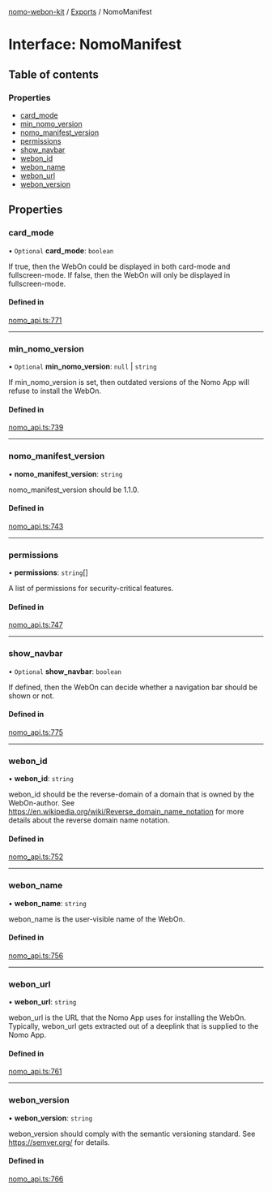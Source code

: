 [nomo-webon-kit](../README.md) / [Exports](../modules.md) / NomoManifest

# Interface: NomoManifest

## Table of contents

### Properties

- [card\_mode](NomoManifest.md#card_mode)
- [min\_nomo\_version](NomoManifest.md#min_nomo_version)
- [nomo\_manifest\_version](NomoManifest.md#nomo_manifest_version)
- [permissions](NomoManifest.md#permissions)
- [show\_navbar](NomoManifest.md#show_navbar)
- [webon\_id](NomoManifest.md#webon_id)
- [webon\_name](NomoManifest.md#webon_name)
- [webon\_url](NomoManifest.md#webon_url)
- [webon\_version](NomoManifest.md#webon_version)

## Properties

### card\_mode

• `Optional` **card\_mode**: `boolean`

If true, then the WebOn could be displayed in both card-mode and fullscreen-mode.
If false, then the WebOn will only be displayed in fullscreen-mode.

#### Defined in

[nomo_api.ts:771](https://github.com/nomo-app/nomo-webon-kit/blob/7bb891d/nomo-webon-kit/src/nomo_api.ts#L771)

___

### min\_nomo\_version

• `Optional` **min\_nomo\_version**: ``null`` \| `string`

If min_nomo_version is set, then outdated versions of the Nomo App will refuse to install the WebOn.

#### Defined in

[nomo_api.ts:739](https://github.com/nomo-app/nomo-webon-kit/blob/7bb891d/nomo-webon-kit/src/nomo_api.ts#L739)

___

### nomo\_manifest\_version

• **nomo\_manifest\_version**: `string`

nomo_manifest_version should be 1.1.0.

#### Defined in

[nomo_api.ts:743](https://github.com/nomo-app/nomo-webon-kit/blob/7bb891d/nomo-webon-kit/src/nomo_api.ts#L743)

___

### permissions

• **permissions**: `string`[]

A list of permissions for security-critical features.

#### Defined in

[nomo_api.ts:747](https://github.com/nomo-app/nomo-webon-kit/blob/7bb891d/nomo-webon-kit/src/nomo_api.ts#L747)

___

### show\_navbar

• `Optional` **show\_navbar**: `boolean`

If defined, then the WebOn can decide whether a navigation bar should be shown or not.

#### Defined in

[nomo_api.ts:775](https://github.com/nomo-app/nomo-webon-kit/blob/7bb891d/nomo-webon-kit/src/nomo_api.ts#L775)

___

### webon\_id

• **webon\_id**: `string`

webon_id should be the reverse-domain of a domain that is owned by the WebOn-author.
See https://en.wikipedia.org/wiki/Reverse_domain_name_notation for more details about the reverse domain name notation.

#### Defined in

[nomo_api.ts:752](https://github.com/nomo-app/nomo-webon-kit/blob/7bb891d/nomo-webon-kit/src/nomo_api.ts#L752)

___

### webon\_name

• **webon\_name**: `string`

webon_name is the user-visible name of the WebOn.

#### Defined in

[nomo_api.ts:756](https://github.com/nomo-app/nomo-webon-kit/blob/7bb891d/nomo-webon-kit/src/nomo_api.ts#L756)

___

### webon\_url

• **webon\_url**: `string`

webon_url is the URL that the Nomo App uses for installing the WebOn.
Typically, webon_url gets extracted out of a deeplink that is supplied to the Nomo App.

#### Defined in

[nomo_api.ts:761](https://github.com/nomo-app/nomo-webon-kit/blob/7bb891d/nomo-webon-kit/src/nomo_api.ts#L761)

___

### webon\_version

• **webon\_version**: `string`

webon_version should comply with the semantic versioning standard.
See https://semver.org/ for details.

#### Defined in

[nomo_api.ts:766](https://github.com/nomo-app/nomo-webon-kit/blob/7bb891d/nomo-webon-kit/src/nomo_api.ts#L766)
